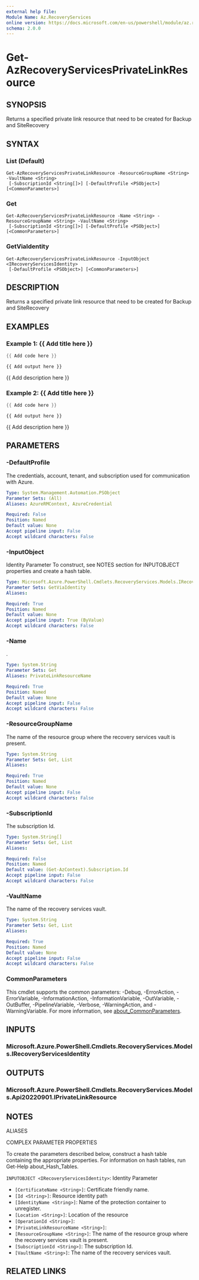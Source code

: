 ```yaml
---
external help file:
Module Name: Az.RecoveryServices
online version: https://docs.microsoft.com/en-us/powershell/module/az.recoveryservices/get-azrecoveryservicesprivatelinkresource
schema: 2.0.0
---
```


# Get-AzRecoveryServicesPrivateLinkResource

## SYNOPSIS
Returns a specified private link resource that need to be created for Backup and SiteRecovery

## SYNTAX

### List (Default)
```
Get-AzRecoveryServicesPrivateLinkResource -ResourceGroupName <String> -VaultName <String>
 [-SubscriptionId <String[]>] [-DefaultProfile <PSObject>] [<CommonParameters>]
```

### Get
```
Get-AzRecoveryServicesPrivateLinkResource -Name <String> -ResourceGroupName <String> -VaultName <String>
 [-SubscriptionId <String[]>] [-DefaultProfile <PSObject>] [<CommonParameters>]
```

### GetViaIdentity
```
Get-AzRecoveryServicesPrivateLinkResource -InputObject <IRecoveryServicesIdentity>
 [-DefaultProfile <PSObject>] [<CommonParameters>]
```

## DESCRIPTION
Returns a specified private link resource that need to be created for Backup and SiteRecovery

## EXAMPLES

### Example 1: {{ Add title here }}
```powershell
{{ Add code here }}
```

```output
{{ Add output here }}
```

{{ Add description here }}

### Example 2: {{ Add title here }}
```powershell
{{ Add code here }}
```

```output
{{ Add output here }}
```

{{ Add description here }}

## PARAMETERS

### -DefaultProfile
The credentials, account, tenant, and subscription used for communication with Azure.

```yaml
Type: System.Management.Automation.PSObject
Parameter Sets: (All)
Aliases: AzureRMContext, AzureCredential

Required: False
Position: Named
Default value: None
Accept pipeline input: False
Accept wildcard characters: False
```

### -InputObject
Identity Parameter
To construct, see NOTES section for INPUTOBJECT properties and create a hash table.

```yaml
Type: Microsoft.Azure.PowerShell.Cmdlets.RecoveryServices.Models.IRecoveryServicesIdentity
Parameter Sets: GetViaIdentity
Aliases:

Required: True
Position: Named
Default value: None
Accept pipeline input: True (ByValue)
Accept wildcard characters: False
```

### -Name
.

```yaml
Type: System.String
Parameter Sets: Get
Aliases: PrivateLinkResourceName

Required: True
Position: Named
Default value: None
Accept pipeline input: False
Accept wildcard characters: False
```

### -ResourceGroupName
The name of the resource group where the recovery services vault is present.

```yaml
Type: System.String
Parameter Sets: Get, List
Aliases:

Required: True
Position: Named
Default value: None
Accept pipeline input: False
Accept wildcard characters: False
```

### -SubscriptionId
The subscription Id.

```yaml
Type: System.String[]
Parameter Sets: Get, List
Aliases:

Required: False
Position: Named
Default value: (Get-AzContext).Subscription.Id
Accept pipeline input: False
Accept wildcard characters: False
```

### -VaultName
The name of the recovery services vault.

```yaml
Type: System.String
Parameter Sets: Get, List
Aliases:

Required: True
Position: Named
Default value: None
Accept pipeline input: False
Accept wildcard characters: False
```

### CommonParameters
This cmdlet supports the common parameters: -Debug, -ErrorAction, -ErrorVariable, -InformationAction, -InformationVariable, -OutVariable, -OutBuffer, -PipelineVariable, -Verbose, -WarningAction, and -WarningVariable. For more information, see [about_CommonParameters](http://go.microsoft.com/fwlink/?LinkID=113216).

## INPUTS

### Microsoft.Azure.PowerShell.Cmdlets.RecoveryServices.Models.IRecoveryServicesIdentity

## OUTPUTS

### Microsoft.Azure.PowerShell.Cmdlets.RecoveryServices.Models.Api20220901.IPrivateLinkResource

## NOTES

ALIASES

COMPLEX PARAMETER PROPERTIES

To create the parameters described below, construct a hash table containing the appropriate properties. For information on hash tables, run Get-Help about_Hash_Tables.


`INPUTOBJECT <IRecoveryServicesIdentity>`: Identity Parameter
  - `[CertificateName <String>]`: Certificate friendly name.
  - `[Id <String>]`: Resource identity path
  - `[IdentityName <String>]`: Name of the protection container to unregister.
  - `[Location <String>]`: Location of the resource
  - `[OperationId <String>]`: 
  - `[PrivateLinkResourceName <String>]`: 
  - `[ResourceGroupName <String>]`: The name of the resource group where the recovery services vault is present.
  - `[SubscriptionId <String>]`: The subscription Id.
  - `[VaultName <String>]`: The name of the recovery services vault.

## RELATED LINKS

